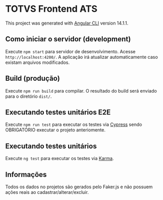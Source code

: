 # TOTVS Frontend ATS

This project was generated with [Angular CLI](https://github.com/angular/angular-cli) version 14.1.1.

## Como iniciar o servidor (development)

Execute `npm start` para servidor de desenvolvimento. Acesse `http://localhost:4200/`. A aplicação irá atualizar automaticamente caso existam arquivos modificados.

## Build (produção)

Execute `npm run build` para compilar. O resultado do build será enviado para o diretório `dist/`.

## Executando testes unitários E2E

Execute `npm run test` para executar os testes via [Cypress](https://www.cypress.io/) sendo OBRIGATÓRIO executar o projeto anteriomente.

## Executando testes unitários

Execute `ng test` para executar os testes via [Karma](https://karma-runner.github.io/).

## Informações

Todos os dados no projetos são gerados pelo Faker.js e não possuem ações reais ao cadastrar/alterar/excluir.
